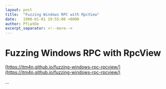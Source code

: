 ```yaml
---
layout: post
title:  "Fuzzing Windows RPC with RpcView"
date:   1990-01-01 19:55:00 +0000
author: PfiatDe
excerpt_separator: <!--more-->
---
```


# Fuzzing Windows RPC with RpcView
[https://itm4n.github.io/fuzzing-windows-rpc-rpcview/](https://itm4n.github.io/fuzzing-windows-rpc-rpcview/)

...
<!--more-->
